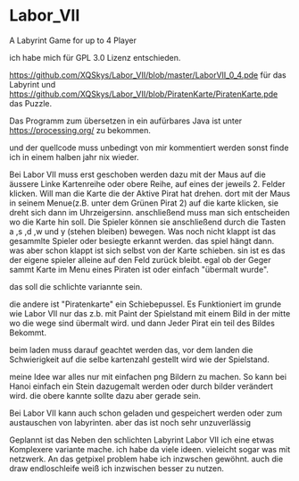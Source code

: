# Labor_VII
A Labyrint Game for up to 4 Player



ich habe mich für GPL 3.0 Lizenz entschieden.

https://github.com/XQSkys/Labor_VII/blob/master/LaborVII_0_4.pde
für das Labyrint
und
https://github.com/XQSkys/Labor_VII/blob/PiratenKarte/PiratenKarte.pde
das Puzzle.

Das Programm zum übersetzen in ein aufürbares Java ist unter https://processing.org/ zu bekommen. 


und der quellcode muss unbedingt von mir kommentiert werden sonst finde ich in einem halben jahr nix wieder.

Bei Labor VII muss erst geschoben werden dazu  mit der Maus auf die äussere Linke Kartenreihe oder obere Reihe, auf eines der jeweils 2. Felder klicken.
Will man die Karte die der Aktive Pirat hat drehen.  dort mit der Maus in seinem Menue(z.B. unter dem Grünen Pirat 2) auf die karte klicken, sie dreht sich dann im Uhrzeigersinn. anschließend muss man sich entscheiden wo die Karte hin soll.
Die Spieler können sie anschließend durch die Tasten a ,s ,d ,w und y (stehen bleiben) bewegen.
Was noch nicht klappt ist das gesammlte Spieler oder besiegte erkannt werden. das spiel hängt dann. was aber schon klappt ist sich selbst von der Karte schieben.
sin ist es das der eigene spieler alleine auf den Feld zurück bleibt. egal ob der Geger sammt Karte im Menu eines Piraten ist oder einfach "übermalt wurde".

das soll die schlichte variannte sein.

die andere ist "Piratenkarte" ein Schiebepussel.
Es Funktioniert im grunde wie Labor VII nur das  z.b. mit Paint der Spielstand mit einem Bild in der mitte wo die wege sind übermalt wird.
und dann Jeder Pirat ein teil des Bildes Bekommt.

beim laden  muss darauf geachtet werden das, vor dem landen die Schwierigkeit auf die selbe kartenzahl gestellt wird wie der Spielstand.


meine Idee war alles nur mit einfachen png Bildern zu machen. So kann bei Hanoi einfach ein Stein dazugemalt werden oder durch bilder verändert wird. die obere kannte sollte dazu aber gerade sein.

Bei Labor VII kann auch schon geladen und gespeichert werden oder zum austauschen von labyrinten. aber das ist noch sehr unzuverlässig

Geplannt ist das Neben den schlichten Labyrint Labor  VII ich eine etwas Komplexere variante mache. ich habe da viele ideen. vieleicht sogar was mit netzwerk.
An das getpixel problem habe ich inzwschen gewöhnt. auch die draw endloschleife weiß ich inzwischen besser zu nutzen.

